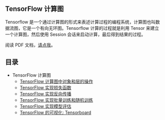 ## TensorFlow 计算图
Tensorflow 是一个通过计算图的形式来表述计算过程的编程系统，计算图也叫数据流图，它是一个有向无环图。Tensorflow 计算的过程就是利用 Tensor 来建立一个计算图，然后使用 Session 会话来启动计算，最后得到结果的过程。

阅读 PDF 文档，[请点我](../Doc/Manual.pdf)。

## 目录
- TensorFlow 计算图
	- [TensorFlow 计算图中对象和层的操作](./tensorflow_graph_and_layer.py)
	- [TensorFlow 实现损失函数](./tensorflow_loss_functions.py)
	- [TensorFlow 实现反向传播](./tensorflow_back_propagation.py)
	- [TensorFlow 实现批量训练和随机训练](./tensorflow_batch_and_stochastic_training.py)
	- [TensorFlow 实现模型评估](./tensorflow_evaluating_models.py)
	- [TensorFlow 的可视化: Tensorboard](./tensorflow_use_tensorboard.py)
